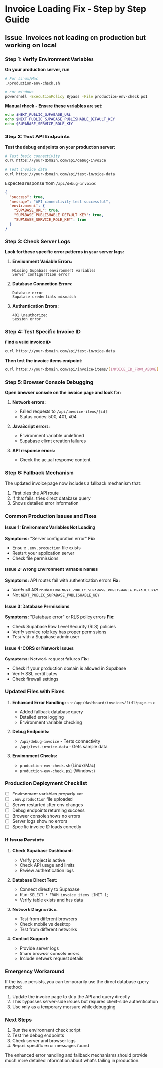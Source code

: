 # Invoice Loading Fix - Step by Step Guide

## Issue: Invoices not loading on production but working on local

### Step 1: Verify Environment Variables

**On your production server, run:**

```bash
# For Linux/Mac
./production-env-check.sh

# For Windows
powershell -ExecutionPolicy Bypass -File production-env-check.ps1
```

**Manual check - Ensure these variables are set:**

```bash
echo $NEXT_PUBLIC_SUPABASE_URL
echo $NEXT_PUBLIC_SUPABASE_PUBLISHABLE_DEFAULT_KEY
echo $SUPABASE_SERVICE_ROLE_KEY
```

### Step 2: Test API Endpoints

**Test the debug endpoints on your production server:**

```bash
# Test basic connectivity
curl https://your-domain.com/api/debug-invoice

# Test invoice data
curl https://your-domain.com/api/test-invoice-data
```

Expected response from `/api/debug-invoice`:

```json
{
  "success": true,
  "message": "API connectivity test successful",
  "environment": {
    "SUPABASE_URL": true,
    "SUPABASE_PUBLISHABLE_DEFAULT_KEY": true,
    "SUPABASE_SERVICE_ROLE_KEY": true
  }
}
```

### Step 3: Check Server Logs

**Look for these specific error patterns in your server logs:**

1. **Environment Variable Errors:**

   ```
   Missing Supabase environment variables
   Server configuration error
   ```

2. **Database Connection Errors:**

   ```
   Database error
   Supabase credentials mismatch
   ```

3. **Authentication Errors:**
   ```
   401 Unauthorized
   Session error
   ```

### Step 4: Test Specific Invoice ID

**Find a valid invoice ID:**

```bash
curl https://your-domain.com/api/test-invoice-data
```

**Then test the invoice items endpoint:**

```bash
curl https://your-domain.com/api/invoice-items/[INVOICE_ID_FROM_ABOVE]
```

### Step 5: Browser Console Debugging

**Open browser console on the invoice page and look for:**

1. **Network errors:**
   - Failed requests to `/api/invoice-items/[id]`
   - Status codes: 500, 401, 404

2. **JavaScript errors:**
   - Environment variable undefined
   - Supabase client creation failures

3. **API response errors:**
   - Check the actual response content

### Step 6: Fallback Mechanism

The updated invoice page now includes a fallback mechanism that:

1. First tries the API route
2. If that fails, tries direct database query
3. Shows detailed error information

### Common Production Issues and Fixes

#### Issue 1: Environment Variables Not Loading

**Symptoms:** "Server configuration error"
**Fix:**

- Ensure `.env.production` file exists
- Restart your application server
- Check file permissions

#### Issue 2: Wrong Environment Variable Names

**Symptoms:** API routes fail with authentication errors
**Fix:**

- Verify all API routes use `NEXT_PUBLIC_SUPABASE_PUBLISHABLE_DEFAULT_KEY`
- Not `NEXT_PUBLIC_SUPABASE_PUBLISHABLE_KEY`

#### Issue 3: Database Permissions

**Symptoms:** "Database error" or RLS policy errors
**Fix:**

- Check Supabase Row Level Security (RLS) policies
- Verify service role key has proper permissions
- Test with a Supabase admin user

#### Issue 4: CORS or Network Issues

**Symptoms:** Network request failures
**Fix:**

- Check if your production domain is allowed in Supabase
- Verify SSL certificates
- Check firewall settings

### Updated Files with Fixes

1. **Enhanced Error Handling:** `src/app/dashboard/invoices/[id]/page.tsx`
   - Added fallback database query
   - Detailed error logging
   - Environment variable checking

2. **Debug Endpoints:**
   - `/api/debug-invoice` - Tests connectivity
   - `/api/test-invoice-data` - Gets sample data

3. **Environment Checks:**
   - `production-env-check.sh` (Linux/Mac)
   - `production-env-check.ps1` (Windows)

### Production Deployment Checklist

- [ ] Environment variables properly set
- [ ] `.env.production` file uploaded
- [ ] Server restarted after env changes
- [ ] Debug endpoints returning success
- [ ] Browser console shows no errors
- [ ] Server logs show no errors
- [ ] Specific invoice ID loads correctly

### If Issue Persists

1. **Check Supabase Dashboard:**
   - Verify project is active
   - Check API usage and limits
   - Review authentication logs

2. **Database Direct Test:**
   - Connect directly to Supabase
   - Run: `SELECT * FROM invoice_items LIMIT 1;`
   - Verify table exists and has data

3. **Network Diagnostics:**
   - Test from different browsers
   - Check mobile vs desktop
   - Test from different networks

4. **Contact Support:**
   - Provide server logs
   - Share browser console errors
   - Include network request details

### Emergency Workaround

If the issue persists, you can temporarily use the direct database query method:

1. Update the invoice page to skip the API and query directly
2. This bypasses server-side issues but requires client-side authentication
3. Use only as a temporary measure while debugging

### Next Steps

1. Run the environment check script
2. Test the debug endpoints
3. Check server and browser logs
4. Report specific error messages found

The enhanced error handling and fallback mechanisms should provide much more detailed information about what's failing in production.
